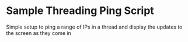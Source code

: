 # Sample Threading Ping Script

Simple setup to ping a range of IPs in a thread and display the updates to the screen as they come in